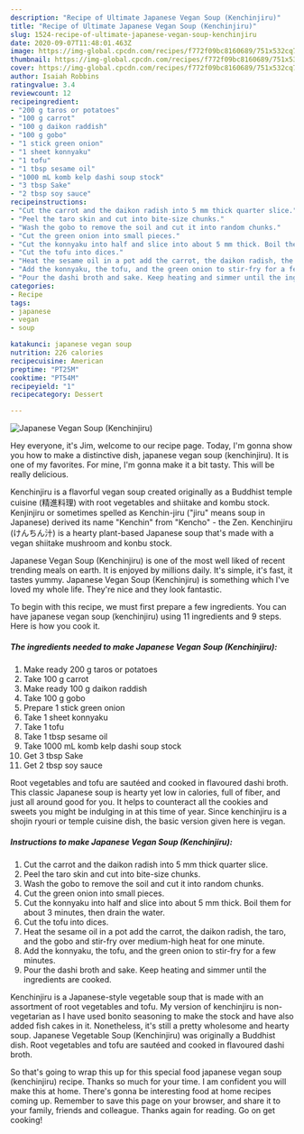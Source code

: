 ```yaml
---
description: "Recipe of Ultimate Japanese Vegan Soup (Kenchinjiru)"
title: "Recipe of Ultimate Japanese Vegan Soup (Kenchinjiru)"
slug: 1524-recipe-of-ultimate-japanese-vegan-soup-kenchinjiru
date: 2020-09-07T11:48:01.463Z
image: https://img-global.cpcdn.com/recipes/f772f09bc8160689/751x532cq70/japanese-vegan-soup-kenchinjiru-recipe-main-photo.jpg
thumbnail: https://img-global.cpcdn.com/recipes/f772f09bc8160689/751x532cq70/japanese-vegan-soup-kenchinjiru-recipe-main-photo.jpg
cover: https://img-global.cpcdn.com/recipes/f772f09bc8160689/751x532cq70/japanese-vegan-soup-kenchinjiru-recipe-main-photo.jpg
author: Isaiah Robbins
ratingvalue: 3.4
reviewcount: 12
recipeingredient:
- "200 g taros or potatoes"
- "100 g carrot"
- "100 g daikon raddish"
- "100 g gobo"
- "1 stick green onion"
- "1 sheet konnyaku"
- "1 tofu"
- "1 tbsp sesame oil"
- "1000 mL komb kelp dashi soup stock"
- "3 tbsp Sake"
- "2 tbsp soy sauce"
recipeinstructions:
- "Cut the carrot and the daikon radish into 5 mm thick quarter slice."
- "Peel the taro skin and cut into bite-size chunks."
- "Wash the gobo to remove the soil and cut it into random chunks."
- "Cut the green onion into small pieces."
- "Cut the konnyaku into half and slice into about 5 mm thick. Boil them for about 3 minutes, then drain the water."
- "Cut the tofu into dices."
- "Heat the sesame oil in a pot add the carrot, the daikon radish, the taro, and the gobo and stir-fry over medium-high heat for one minute."
- "Add the konnyaku, the tofu, and the green onion to stir-fry for a few minutes."
- "Pour the dashi broth and sake. Keep heating and simmer until the ingredients are cooked."
categories:
- Recipe
tags:
- japanese
- vegan
- soup

katakunci: japanese vegan soup 
nutrition: 226 calories
recipecuisine: American
preptime: "PT25M"
cooktime: "PT54M"
recipeyield: "1"
recipecategory: Dessert

---
```



![Japanese Vegan Soup (Kenchinjiru)](https://img-global.cpcdn.com/recipes/f772f09bc8160689/751x532cq70/japanese-vegan-soup-kenchinjiru-recipe-main-photo.jpg)

Hey everyone, it's Jim, welcome to our recipe page. Today, I'm gonna show you how to make a distinctive dish, japanese vegan soup (kenchinjiru). It is one of my favorites. For mine, I'm gonna make it a bit tasty. This will be really delicious.

Kenchinjiru is a flavorful vegan soup created originally as a Buddhist temple cuisine (精進料理) with root vegetables and shiitake and kombu stock. Kenjinjiru or sometimes spelled as Kenchin-jiru (&#34;jiru&#34; means soup in Japanese) derived its name &#34;Kenchin&#34; from &#34;Kencho&#34; - the Zen. Kenchinjiru (けんちん汁) is a hearty plant-based Japanese soup that&#39;s made with a vegan shiitake mushroom and konbu stock.

Japanese Vegan Soup (Kenchinjiru) is one of the most well liked of recent trending meals on earth. It is enjoyed by millions daily. It's simple, it's fast, it tastes yummy. Japanese Vegan Soup (Kenchinjiru) is something which I've loved my whole life. They're nice and they look fantastic.


To begin with this recipe, we must first prepare a few ingredients. You can have japanese vegan soup (kenchinjiru) using 11 ingredients and 9 steps. Here is how you cook it.

<!--inarticleads1-->

##### The ingredients needed to make Japanese Vegan Soup (Kenchinjiru):

1. Make ready 200 g taros or potatoes
1. Take 100 g carrot
1. Make ready 100 g daikon raddish
1. Take 100 g gobo
1. Prepare 1 stick green onion
1. Take 1 sheet konnyaku
1. Take 1 tofu
1. Take 1 tbsp sesame oil
1. Take 1000 mL komb kelp dashi soup stock
1. Get 3 tbsp Sake
1. Get 2 tbsp soy sauce


Root vegetables and tofu are sautéed and cooked in flavoured dashi broth. This classic Japanese soup is hearty yet low in calories, full of fiber, and just all around good for you. It helps to counteract all the cookies and sweets you might be indulging in at this time of year. Since kenchinjiru is a shojin ryouri or temple cuisine dish, the basic version given here is vegan. 

<!--inarticleads2-->

##### Instructions to make Japanese Vegan Soup (Kenchinjiru):

1. Cut the carrot and the daikon radish into 5 mm thick quarter slice.
1. Peel the taro skin and cut into bite-size chunks.
1. Wash the gobo to remove the soil and cut it into random chunks.
1. Cut the green onion into small pieces.
1. Cut the konnyaku into half and slice into about 5 mm thick. Boil them for about 3 minutes, then drain the water.
1. Cut the tofu into dices.
1. Heat the sesame oil in a pot add the carrot, the daikon radish, the taro, and the gobo and stir-fry over medium-high heat for one minute.
1. Add the konnyaku, the tofu, and the green onion to stir-fry for a few minutes.
1. Pour the dashi broth and sake. Keep heating and simmer until the ingredients are cooked.


Kenchinjiru is a Japanese-style vegetable soup that is made with an assortment of root vegetables and tofu. My version of kenchinjiru is non-vegetarian as I have used bonito seasoning to make the stock and have also added fish cakes in it. Nonetheless, it&#39;s still a pretty wholesome and hearty soup. Japanese Vegetable Soup (Kenchinjiru) was originally a Buddhist dish. Root vegetables and tofu are sautéed and cooked in flavoured dashi broth. 

So that's going to wrap this up for this special food japanese vegan soup (kenchinjiru) recipe. Thanks so much for your time. I am confident you will make this at home. There's gonna be interesting food at home recipes coming up. Remember to save this page on your browser, and share it to your family, friends and colleague. Thanks again for reading. Go on get cooking!
